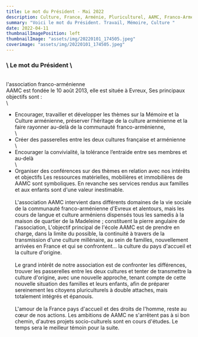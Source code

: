 ```yaml
---
title: Le mot du Président - Mai 2022
description: Culture, France, Arménie, Pluriculturel, AAMC, Franco-Arménienne,
summary: "Voici le mot du Président. Travail, Mémoire, Culture "
date: 2022-04-11
thumbnailImagePosition: left
thumbnailImage: "assets/img/20220101_174505.jpeg"
coverimage: "assets/img/20220101_174505.jpeg"
---
```

### <!--StartFragment-->

### \    Le mot du Président \
\
    l'association franco-arménienne \
AAMC est fondée le 10 août 2013, elle est située à Evreux, Ses principaux objectifs sont : \
\
- Encourager, travailler et développer les thèmes sur la Mémoire et la Culture arménienne, préserver l'héritage de la culture arménienne et la faire rayonner au-delà de la communauté franco-arménienne,\
 \
- Créer des passerelles entre les deux cultures française et arménienne \
\
- Encourager la convivialité, la tolérance l’entraide entre ses membres et au-delà\
\
 - Organiser des conférences sur des thèmes en relation avec nos intérêts et objectifs Les ressources matérielles, mobilières et immobilières de AAMC sont symboliques. En revanche ses services rendus aux familles et aux enfants sont d'une valeur inestimable. \
\
L'association AAMC intervient dans différents domaines de la vie sociale de la communauté franco-arménienne d'Evreux et alentours, mais les cours de langue et culture arméniens dispensés tous les samedis à la maison de quartier de la Madeleine ; constituent la pierre angulaire de l'association, L'objectif principal de l'école AAMC est de prendre en charge, dans la limite du possible, la continuité à travers de la transmission d'une culture millénaire, au sein de familles, nouvellement arrivées en France et qui se confrontent... la culture du pays d'accueil et la culture d'origine. \
\
Le grand intérêt de notre association est de confronter les différences, trouver les passerelles entre les deux cultures et tenter de transmettre la culture d'origine, avec une nouvelle approche, tenant compte de cette nouvelle situation des familles et leurs enfants, afin de préparer sereinement les citoyens pluriculturels à double attaches, mais totalement intégrés et épanouis. \
\
L'amour de la France pays d'accueil et des droits de l'homme, reste au cœur de nos actions. Les ambitions de AAMC ne s'arrêtent pas à si bon chemin, d'autres projets socio-culturels sont en cours d'études. Le temps sera le meilleur témoin pour la suite.

<!--EndFragment-->